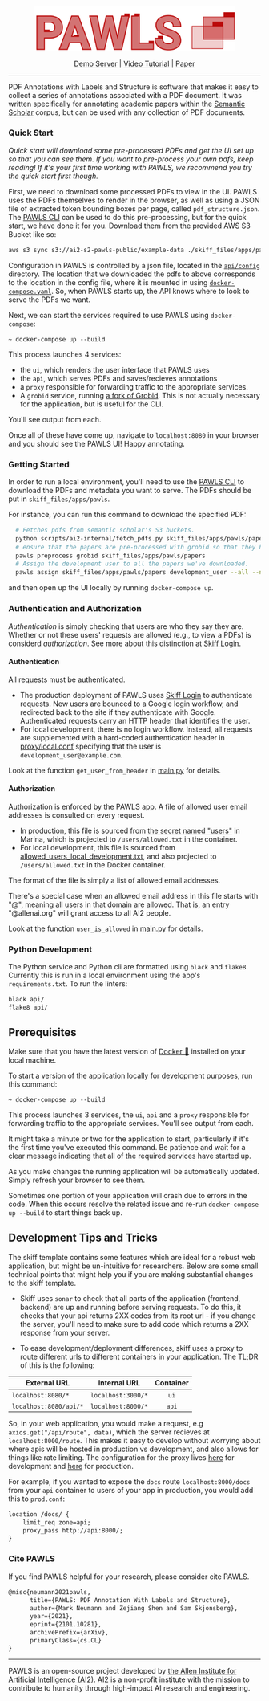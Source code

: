 <div align="center">
    <img src="./ui/src/components/sidebar/pawlsLogo.png" width="400"/>

[Demo Server](https://pawls.apps.allenai.org) | [Video Tutorial](https://www.youtube.com/watch?v=TB4kzh2H9og) | [Paper](https://arxiv.org/pdf/2101.10281v1.pdf)
</div>

------------------------------------------------
  PDF Annotations with Labels and Structure is software that makes it easy
  to collect a series of annotations associated with a PDF document. It was written
  specifically for annotating academic papers within the [Semantic Scholar](https://www.semanticscholar.org) corpus, but can be used with any collection of PDF documents.

### Quick Start

*Quick start will download some pre-processed PDFs and get the UI set up so that you can see them. If you want to pre-process your own pdfs, keep reading! If it's your first time working with PAWLS, we recommend you try the quick start first though.*

First, we need to download some processed PDFs to view in the UI. PAWLS uses the PDFs themselves to render in the browser, as well as using a JSON file of extracted token bounding boxes per page, called `pdf_structure.json`. The [PAWLS CLI](cli/readme.md) can be used to do this pre-processing, but for the quick start, we have done it for you. Download them from the provided AWS S3 Bucket like so:

```bash
aws s3 sync s3://ai2-s2-pawls-public/example-data ./skiff_files/apps/pawls/papers/
```

Configuration in PAWLS is controlled by a json file, located in the [`api/config`](./api/config/configuration.json) directory. The location that we downloaded the pdfs to above corresponds to the location in the config file, where it is mounted in using [`docker-compose.yaml`](./docker-compose.yaml). So, when PAWLS starts up, the API knows where to look to serve the PDFs we want.

Next, we can start the services required to use PAWLS using `docker-compose`:

```
~ docker-compose up --build
```

This process launches 4 services:
- the `ui`, which renders the user interface that PAWLS uses
- the `api`, which serves PDFs and saves/recieves annotations
- a `proxy` responsible for forwarding traffic to the appropriate services.
- A `grobid` service, running [a fork of Grobid](https://github.com/allenai/grobid). This is not actually necessary for the application, but is useful for the CLI.

You'll see output from each.

Once all of these have come up, navigate to `localhost:8080` in your browser and you should see the PAWLS UI! Happy annotating.


### Getting Started

In order to run a local environment, you'll need to use the [PAWLS CLI](cli/readme.md) to download the PDFs and metadata you want to serve. The PDFs should be put in `skiff_files/apps/pawls`.

For instance, you can run this command to download the specified PDF:

```bash
  # Fetches pdfs from semantic scholar's S3 buckets.
  python scripts/ai2-internal/fetch_pdfs.py skiff_files/apps/pawls/papers 34f25a8704614163c4095b3ee2fc969b60de4698 3febb2bed8865945e7fddc99efd791887bb7e14f 553c58a05e25f794d24e8db8c2b8fdb9603e6a29
  # ensure that the papers are pre-processed with grobid so that they have token information.
  pawls preprocess grobid skiff_files/apps/pawls/papers
  # Assign the development user to all the papers we've downloaded.
  pawls assign skiff_files/apps/pawls/papers development_user --all --name-file skiff_files/apps/pawls/papers/name_mapping.json
```

and then open up the UI locally by running `docker-compose up`.

### Authentication and Authorization

*Authentication* is simply checking that users are who they say they are. Whether
or not these users' requests are allowed (e.g., to view a PDFs) is considerd
*authorization*. See more about this distinction at [Skiff
Login](https://skiff.allenai.org/login.html).

#### Authentication

All requests must be authenticated.

* The production deployment of PAWLS uses [Skiff
  Login](https://skiff.allenai.org/login.html) to authenticate requests. New
  users are bounced to a Google login workflow, and redirected back to the site
  if they authenticate with Google. Authenticated requests carry an HTTP header
  that identifies the user.
* For local development, there is no login workflow. Instead, all requests are
  supplemented with a hard-coded authentication header in
  [proxy/local.conf](proxy/local.conf) specifying that the user is
  `development_user@example.com`.

Look at the function `get_user_from_header` in [main.py](api/main.py) for
details.

#### Authorization

Authorization is enforced by the PAWLS app. A file of allowed user email
addresses is consulted on every request.

* In production, this file is sourced from [the secret named
  "users"](http://marina.apps.allenai.org/a/pawls/s/users) in Marina, which is
  projected to `/users/allowed.txt` in the container.
* For local development, this file is sourced from
  [allowed_users_local_development.txt](api/config/allowed_users_local_development.txt),
  and also projected to `/users/allowed.txt` in the Docker container.

The format of the file is simply a list of allowed email addresses.

There's a special case when an allowed email address in this file starts with
"@", meaning all users in that domain are allowed. That is, an entry
"@allenai.org" will grant access to all AI2 people.

Look at the function `user_is_allowed` in [main.py](api/main.py) for details.

### Python Development

The Python service and Python cli are formatted using `black` and `flake8`. Currently this is run in a local environment
using the app's `requirements.txt`. To run the linters:

```
black api/
flake8 api/
```


## Prerequisites

Make sure that you have the latest version of [Docker 🐳](https://www.docker.com/get-started)
installed on your local machine.

To start a version of the application locally for development purposes, run
this command:

```
~ docker-compose up --build
```

This process launches 3 services, the `ui`, `api` and a `proxy` responsible
for forwarding traffic to the appropriate services. You'll see output
from each.

It might take a minute or two for the application to start, particularly
if it's the first time you've executed this command. Be patience and wait
for a clear message indicating that all of the required services have
started up.

As you make changes the running application will be automatically updated.
Simply refresh your browser to see them.

Sometimes one portion of your application will crash due to errors in the code.
When this occurs resolve the related issue and re-run `docker-compose up --build`
to start things back up.

## Development Tips and Tricks

The skiff template contains some features which are ideal for a robust web application, but might be un-intuitive for researchers.
Below are some small technical points that might help you if you are making substantial changes to the skiff template.

* Skiff uses `sonar` to check that all parts of the application (frontend, backend) are up and running before serving requests.
To do this, it checks that your api returns 2XX codes from its root url - if you change the server, you'll need to make sure to add
code which returns a 2XX response from your server.

* To ease development/deployment differences, skiff uses a proxy to route different urls to different containers in your application.
The TL;DR of this is the following:

| External URL           |    Internal URL    | Container |
|------------------------|:------------------:|:---------:|
| `localhost:8080/*`     | `localhost:3000/*` |    `ui`   |
| `localhost:8080/api/*` | `localhost:8000/*` |   `api`   |

So, in your web application, you would make a request, e.g `axios.get("/api/route", data)`, which the server recieves at `localhost:8000/route`.
This makes it easy to develop without worrying about where apis will be hosted in production vs development, and also allows for things like
rate limiting. The configuration for the proxy lives [here](./proxy/local.conf) for development and [here](./proxy/prod.conf) for production.

For example, if you wanted to expose the `docs` route `localhost:8000/docs` from your `api` container to users of your app in production, you would add this to `prod.conf`:

```
location /docs/ {
    limit_req zone=api;
    proxy_pass http://api:8000/;
}
```

### Cite PAWLS

If you find PAWLS helpful for your research, please consider cite PAWLS. 
```
@misc{neumann2021pawls,
      title={PAWLS: PDF Annotation With Labels and Structure}, 
      author={Mark Neumann and Zejiang Shen and Sam Skjonsberg},
      year={2021},
      eprint={2101.10281},
      archivePrefix={arXiv},
      primaryClass={cs.CL}
}
```

---

PAWLS is an open-source project developed by [the Allen Institute for Artificial Intelligence (AI2)](http://www.allenai.org). AI2 is a non-profit institute with the mission to contribute to humanity through high-impact AI research and engineering.
